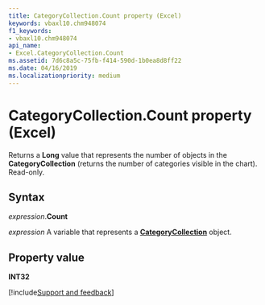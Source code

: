 ```yaml
---
title: CategoryCollection.Count property (Excel)
keywords: vbaxl10.chm948074
f1_keywords:
- vbaxl10.chm948074
api_name:
- Excel.CategoryCollection.Count
ms.assetid: 7d6c8a5c-75fb-f414-590d-1b0ea8d8ff22
ms.date: 04/16/2019
ms.localizationpriority: medium
---
```



# CategoryCollection.Count property (Excel)

Returns a **Long** value that represents the number of objects in the **CategoryCollection** (returns the number of categories visible in the chart). Read-only.


## Syntax

_expression_.**Count**

_expression_ A variable that represents a **[CategoryCollection](Excel.CategoryCollection.md)** object.


## Property value

**INT32**




[!include[Support and feedback](~/includes/feedback-boilerplate.md)]